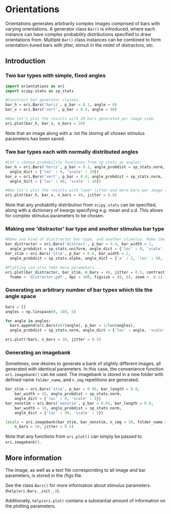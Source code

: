 # Orientations #

Orientations generates arbitrarily complex images comprised of bars with varying orientations. A generator class <code>Bar()</code> is introduced, where each instance can have complex probability distributions specified to draw orientations from. Multiple <code>Bar()</code> class instances can be combined to form orientation-tuned bars with jitter, stimuli in the midst of distractors, etc.

## Introduction ##


### Two bar types with simple, fixed angles
```python
import orientations as ori
import scipy.stats as sp_stats

#Construct bar generator classes.
bar_h = ori.Bars('horiz', p_bar = 0.1, angle = 0)
bar_v = ori.Bars('vert', p_bar = 0.9, angle = 90)

#Now let's plot the results with 20 bars generated per image side.
ori.plot(bar_h, bar_v, n_bars = 20)
```

Note that an image along with a .txt file storing all chosen stimulus parameters has been saved.

### Two bar types each with normally distributed angles

```python
#Let's choose probability functinos from sp_stats as angles:
bar_h = ori.Bars('horiz', p_bar = 0.1, angle_probdist = sp_stats.norm,
  angle_dict = {'loc' : 0, 'scale' : 10})
bar_v = ori.Bars('vert', p_bar = 0.9, angle_probdist = sp_stats.norm,
  angle_dict = {'loc' : 90, 'scale' : 10})

#Now let's plot the results with lower jitter and more bars per image side.
ori.plot(bar_h, bar_v, n_bars = 40, jitter = 0.8)
```

Note that any probability distribution from <code>scipy.stats</code> can be specified, along with a dictionary of kwargs specifying e.g. mean and s.d. This allows for complex stimulus parameters to be chosen.

### Making one 'distractor' bar type and another stimulus bar type
```python
#Make one kind of disctractor bar-type, and another stimulus. Make the distractor bars thinner.
bar_distractor = ori.Bars('distract', p_bar = 0.4, bar_width = 1,
  angle_probdist = sp_stats.uniform, angle_dict = {'loc' : 0, 'scale' : 360})
bar_stim = ori.Bars('stim', p_bar = 0.6, bar_width = 2,
  angle_probdist = sp_stats.alpha, angle_dict = {'a' : 2, 'loc' : 90, 'scale' : 5})

#Plotting can also take more parameters...
ori.plot(bar_distractor, bar_stim, n_bars = 40, jitter = 0.5, contrast = 'inverted',
  fname = 'distractor.pdf', dpi = 300, figsize = (8, 8), zoom = -0.1)
```

### Generating an arbitrary number of bar types which tile the angle space
```python
bars = []
angles = np.linspace(0, 180, 5)

for angle in angles:
  bars.append(ori.Bars(str(angle), p_bar = 1/len(angles),
  angle_probdist = sp_stats.norm, angle_dict = {'loc' : angle, 'scale' : 5}))

ori.plot(*bars, n_bars = 30, jitter = 0.5)

```

### Generating an imagebank
Sometimes, one desires to generate a bank of slightly different images, all generated with identical parameters. In this case, the convenience function <code>ori.imagebank()</code> can be used. The imagebank is stored in a new folder with defined name <code>folder_name</code>, and <code>n_img</code> repetitions are generated.

```python
bar_stim = ori.Bars('stim', p_bar = 0.99, bar_length = 0.8,
    bar_width = 10, angle_probdist = sp_stats.norm,
    angle_dict = {'loc' : 0, 'scale' : 5})
bar_nonstim = ori.Bars('nonstim', p_bar = 0.01, bar_length = 0.8,
    bar_width = 10, angle_probdist = sp_stats.norm,
    angle_dict = {'loc' : 90, 'scale' : 5})

locals = ori.imagebank(bar_stim, bar_nonstim, n_img = 50, folder_name = 'change',
    n_bars = 10, jitter = 0.5)
```
Note that any functions from <code>ori.plot()</code> can simply be passed to <code>ori.imagebank()</code>.

## More information

The image, as well as a text file corresponding to all image and bar parameters, is stored in the /figs file.

See the class <code>Bars()</code> for more information about stimulus parameters.
(<code>help(ori.Bars.\__init__.)</code>).

Additionally, <code>help(ori.plot)</code> contains a substantial amount of information on the plotting parameters.
